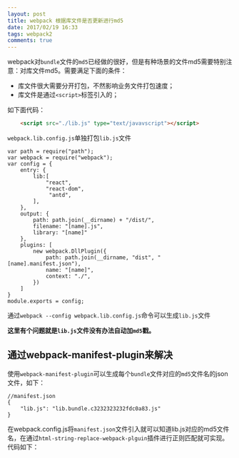 ```yaml
---
layout: post
title: webpack 根据库文件是否更新进行md5
date: 2017/02/19 16:33
tags: webpack2  
comments: true
---
```

webpack对`bundle`文件的`md5`已经做的很好，但是有种场景的文件md5需要特别注意：对库文件md5。需要满足下面的条件：
* 库文件很大需要分开打包，不然影响业务文件打包速度；
* 库文件是通过`<script>`标签引入的；

如下面代码：
```html
    <script src="./lib.js" type="text/javavscript"></script>
```
`webpack.lib.config.js`单独打包`lib.js`文件
```
var path = require("path");
var webpack = require("webpack");
var config = {
    entry: {
        lib:[
            "react", 
            "react-dom", 
             "antd", 
        ],
    },
    output: {
        path: path.join(__dirname) + "/dist/",        
        filename: "[name].js",
        library: "[name]"
    },
    plugins: [    
        new webpack.DllPlugin({
            path: path.join(__dirname, "dist", "[name].manifest.json"),
            name: "[name]",
            context: "./",            
        })
    ]
}
module.exports = config;
```
通过`webpack --config webpack.lib.config.js`命令可以生成`lib.js`文件

__这里有个问题就是`lib.js`文件没有办法自动加`md5`戳。__

## 通过webpack-manifest-plugin来解决
使用`webpack-manifest-plugin`可以生成每个`bundle`文件对应的`md5`文件名的json文件，如下：
``` 
//manifest.json
{
    "lib.js": "lib.bundle.c3232323232fdc0a83.js"
}
```
在webpack.config.js将`manifest.json`文件引入就可以知道lib.js对应的md5文件名，在通过`html-string-replace-webpack-plguin`插件进行正则匹配就可实现。代码如下：














